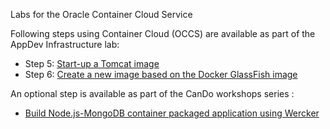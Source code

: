 Labs for the Oracle Container Cloud Service

Following steps using Container Cloud (OCCS) are available as part of the AppDev Infrastructure lab:
- Step 5: [Start-up a Tomcat image](tomcat_deploy.md)
- Step 6: [Create a new image based on the Docker GlassFish image](glassfish_import.md)

An optional step is available as part of the CanDo workshops series :
- [Build Node.js-MongoDB container packaged application using Wercker](https://github.com/CloudTestDrive/EventLabs/blob/master/AppDev/container/wercker.md)
